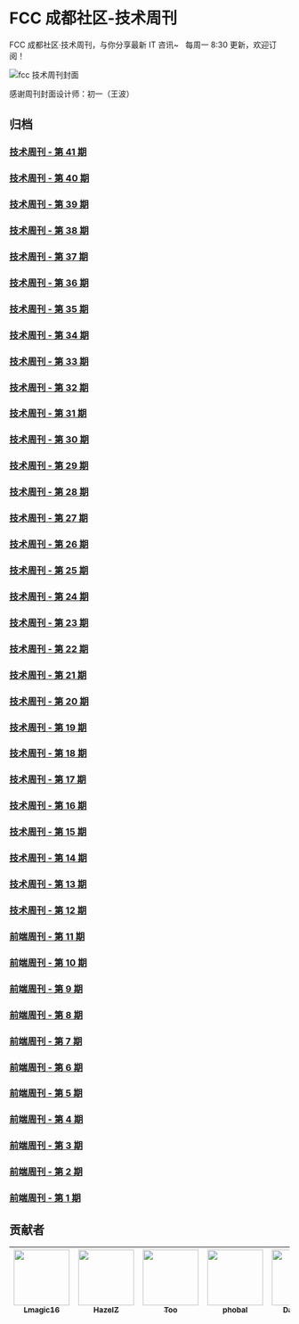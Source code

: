# FCC 成都社区-技术周刊
FCC 成都社区·技术周刊，与你分享最新 IT 咨讯~
   
每周一 8:30 更新，欢迎订阅！

![fcc 技术周刊封面](https://upload-images.jianshu.io/upload_images/7008018-6bf61f0dcc3f2fde.png?imageMogr2/auto-orient/strip%7CimageView2/2/w/680)

感谢周刊封面设计师：初一（王波）

## 归档
### [技术周刊 - 第 41 期](https://github.com/FreeCodeCamp-Chengdu/IT-Technology-weekly/issues/47)
### [技术周刊 - 第 40 期](https://github.com/FreeCodeCamp-Chengdu/IT-Technology-weekly/issues/46)
### [技术周刊 - 第 39 期](https://github.com/FreeCodeCamp-Chengdu/IT-Technology-weekly/issues/45)
### [技术周刊 - 第 38 期](https://github.com/FreeCodeCamp-Chengdu/IT-Technology-weekly/issues/44)
### [技术周刊 - 第 37 期](https://github.com/FreeCodeCamp-Chengdu/IT-Technology-weekly/issues/43)
### [技术周刊 - 第 36 期](https://github.com/FreeCodeCamp-Chengdu/IT-Technology-weekly/issues/42)
### [技术周刊 - 第 35 期](https://github.com/FreeCodeCamp-Chengdu/IT-Technology-weekly/issues/41)
### [技术周刊 - 第 34 期](https://github.com/FreeCodeCamp-Chengdu/IT-Technology-weekly/issues/40)
### [技术周刊 - 第 33 期](https://github.com/FreeCodeCamp-Chengdu/IT-Technology-weekly/issues/39)
### [技术周刊 - 第 32 期](https://github.com/FreeCodeCamp-Chengdu/IT-Technology-weekly/issues/38)
### [技术周刊 - 第 31 期](https://github.com/FreeCodeCamp-Chengdu/IT-Technology-weekly/issues/37)
### [技术周刊 - 第 30 期](https://github.com/FreeCodeCamp-Chengdu/IT-Technology-weekly/issues/36)
### [技术周刊 - 第 29 期](https://github.com/FreeCodeCamp-Chengdu/IT-Technology-weekly/issues/35)
### [技术周刊 - 第 28 期](https://github.com/FreeCodeCamp-Chengdu/IT-Technology-weekly/issues/34)
### [技术周刊 - 第 27 期](https://github.com/FreeCodeCamp-Chengdu/IT-Technology-weekly/issues/33)
### [技术周刊 - 第 26 期](https://github.com/FreeCodeCamp-Chengdu/IT-Technology-weekly/issues/32)
### [技术周刊 - 第 25 期](https://github.com/FreeCodeCamp-Chengdu/IT-Technology-weekly/issues/31)
### [技术周刊 - 第 24 期](https://github.com/FreeCodeCamp-Chengdu/IT-Technology-weekly/issues/30)
### [技术周刊 - 第 23 期](https://github.com/FreeCodeCamp-Chengdu/IT-Technology-weekly/issues/29)
### [技术周刊 - 第 22 期](https://github.com/FreeCodeCamp-Chengdu/IT-Technology-weekly/issues/28)
### [技术周刊 - 第 21 期](https://github.com/FreeCodeCamp-Chengdu/IT-Technology-weekly/issues/27)
### [技术周刊 - 第 20 期](https://github.com/FreeCodeCamp-Chengdu/IT-Technology-weekly/issues/26)
### [技术周刊 - 第 19 期](https://github.com/FreeCodeCamp-Chengdu/IT-Technology-weekly/issues/25)
### [技术周刊 - 第 18 期](https://github.com/FreeCodeCamp-Chengdu/IT-Technology-weekly/issues/24)
### [技术周刊 - 第 17 期](https://github.com/FreeCodeCamp-Chengdu/IT-Technology-weekly/issues/20)
### [技术周刊 - 第 16 期](https://github.com/FreeCodeCamp-Chengdu/IT-Technology-weekly/issues/19)
### [技术周刊 - 第 15 期](https://github.com/FreeCodeCamp-Chengdu/IT-Technology-weekly/issues/18)
### [技术周刊 - 第 14 期](https://github.com/FreeCodeCamp-Chengdu/IT-Technology-weekly/issues/17)
### [技术周刊 - 第 13 期](https://github.com/FreeCodeCamp-Chengdu/FrontEnd-weekly/issues/16)
### [技术周刊 - 第 12 期](https://github.com/FreeCodeCamp-Chengdu/FrontEnd-weekly/issues/15)
### [前端周刊 - 第 11 期](https://github.com/FreeCodeCamp-Chengdu/FrontEnd-weekly/issues/14)
### [前端周刊 - 第 10 期](https://github.com/FreeCodeCamp-Chengdu/FrontEnd-weekly/issues/13)
### [前端周刊 - 第 9 期](https://github.com/FreeCodeCamp-Chengdu/FrontEnd-weekly/issues/11)
### [前端周刊 - 第 8 期](https://github.com/FreeCodeCamp-Chengdu/FrontEnd-weekly/issues/10)
### [前端周刊 - 第 7 期](https://github.com/FreeCodeCamp-Chengdu/FrontEnd-weekly/issues/8)
### [前端周刊 - 第 6 期](https://github.com/FreeCodeCamp-Chengdu/FrontEnd-weekly/issues/7)
### [前端周刊 - 第 5 期](https://github.com/FreeCodeCamp-Chengdu/FrontEnd-weekly/issues/6) 
### [前端周刊 - 第 4 期](https://github.com/FreeCodeCamp-Chengdu/FrontEnd-weekly/issues/5)
### [前端周刊 - 第 3 期](https://github.com/FreeCodeCamp-Chengdu/FrontEnd-weekly/issues/4)
### [前端周刊 - 第 2 期](https://github.com/FreeCodeCamp-Chengdu/FrontEnd-weekly/issues/3)
### [前端周刊 - 第 1 期](https://github.com/FreeCodeCamp-Chengdu/FrontEnd-weekly/issues/2)  

## 贡献者

| [<img src="https://avatars2.githubusercontent.com/u/20634917?s=460&v=4" width="100px;"/><br /><sub>Lmagic16</sub>](https://github.com/Lmagic16) | [<img src="https://avatars2.githubusercontent.com/u/20153363?s=460&v=4" width="100px;"/><br /><sub>HazelZ</sub>](https://github.com/HazelZ) | [<img src="https://avatars3.githubusercontent.com/u/171673?s=460&v=4" width="100px;"/><br /><sub>Too</sub>](https://github.com/Too) | [<img src="https://avatars2.githubusercontent.com/u/9244211?s=460&v=4" width="100px;"/><br /><sub>phobal</sub>](https://github.com/phobal) | [<img src="https://avatars1.githubusercontent.com/u/4491950?s=460&v=4" width="100px;"/><br /><sub>David Lin</sub>](https://github.com/wild-flame) | [<img src="https://avatars3.githubusercontent.com/u/17982705?s=460&v=4" width="100px;"/><br /><sub>FengShangWuQi</sub>](https://github.com/FengShangWuQi) |
| :---: | :---: | :---: | :---: | :---: | :---: |
